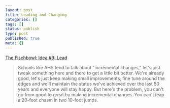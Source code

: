 ```yaml
---
layout: post
title: Leading and Changing
categories: []
tags: []
status: publish
type: post
published: true
meta: {}
---
```


[The Fischbowl: Idea #9: Lead](http://thefischbowl.blogspot.com/2015/07/idea-9-lead.html?m=1)


>Schools like AHS tend to talk about "incremental changes," let's just tweak something here and there to get a little bit better. We're already good, let's just keep making small improvements, fine tune around the edges and we'll maintain the status we've achieved over the last 50 years and everyone will stay happy. But here's the problem, you can't go from good to great by making incremental changes. You can't leap a 20-foot chasm in two 10-foot jumps.
